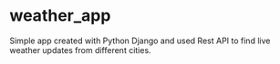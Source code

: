 # weather_app

Simple app created with Python Django and used Rest API to find live weather updates from different cities. 

